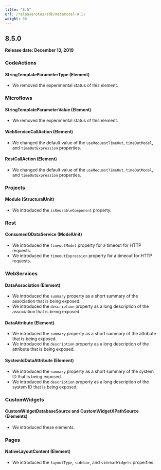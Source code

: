 ```yaml
---
title: "8.5"
url: /releasenotes/sdk/metamodel-8.5/
weight: 96
---
```


## 8.5.0

**Release date: December 13, 2019**

### CodeActions

#### StringTemplateParameterType (Element)

* We removed the experimental status of this element.

### Microflows

#### StringTemplateParameterValue (Element)

* We removed the experimental status of this element.

#### WebServiceCallAction (Element)

* We changed the default value of  the `useRequestTimeOut`, `timeOutModel`, and `timeOutExpression` properties.

#### RestCallAction (Element)

* We changed the default value of  the `useRequestTimeOut`, `timeOutModel`, and `timeOutExpression` properties.

### Projects

#### Module (StructuralUnit)

* We introduced the `isReusableComponent` property.

### Rest

#### ConsumedODataService (ModelUnit)

* We introduced the `timeoutModel` property for a timeout for HTTP requests.
* We introduced the `timeoutExpression` property for a timeout for HTTP requests.

### WebServices

#### DataAssociation (Element)

* We introduced the `summary` property as a short summary of the association that is being exposed.
* We introduced the `description` property as a long description of the association that is being exposed.

#### DataAttribute (Element)

* We introduced the `summary` property as a short summary of the attribute that is being exposed.
* We introduced the `description` property as a long description of the attribute that is being exposed.

#### SystemIdDataAttribute (Element)

* We introduced the `summary` property as a short summary of the system ID that is being exposed.
* We introduced the `description` property as a long description of the system ID that is being exposed.

### CustomWidgets

#### CustomWidgetDatabaseSource and CustomWidgetXPathSource (Elements)

* We introduced these elements.

### Pages

#### NativeLayoutContent (Element)

* We introduced the `layoutType`, `sidebar`, and `sidebarWidgets` properties.
